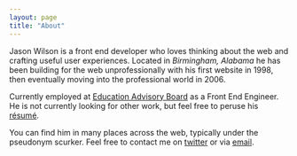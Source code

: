 ```yaml
---
layout: page
title: "About"
---
```


Jason Wilson is a front end developer who loves thinking about the web and crafting useful user experiences. Located in <em>Birmingham, Alabama</em> he has been building for the web unprofessionally with his first website in 1998, then eventually moving into the professional world in 2006.

Currently employed at <a href="https://www.eab.com/">Education Advisory Board</a> as a Front End Engineer. He is not currently looking for other work, but feel free to peruse his <a href="/resume">résumé</a>.

You can find him in many places across the web, typically under the pseudonym scurker. Feel free to contact me on <a href="http://twitter.com/scurker">twitter</a> or via <a href="mailto:jason@scurker.com">email</a>.
